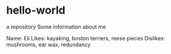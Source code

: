 # hello-world
a repository 
Some information about me

Name: Eli
Likes: kayaking, boston terriers, reese pieces
Dislikes: mushrooms, ear wax, redundancy

